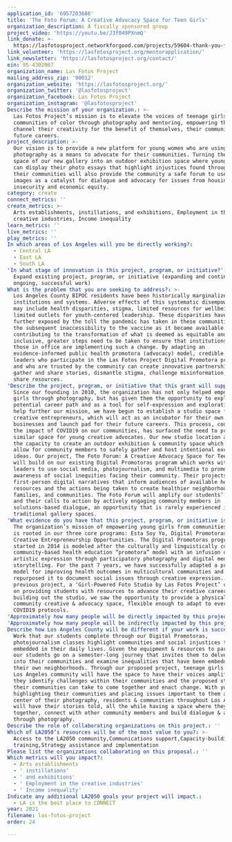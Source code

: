 ```yaml
---
application_id: '6957203686'
title: 'The Foto Forum: A Creative Advocacy Space for Teen Girls'
organization_description: A fiscally sponsored group
project_video: 'https://youtu.be/J3f049PXnmQ'
link_donate: >-
  https://lasfotosproject.networkforgood.com/projects/59604-thank-you-for-supporting-las-fotos-project
link_volunteer: 'https://lasfotosproject.org/mentorapplication/'
link_newsletter: 'https://lasfotosproject.org/contact/'
ein: 95-4302067
organization_name: Las Fotos Project
mailing_address_zip: '90012'
organization_website: 'https://lasfotosproject.org/'
organization_twitter: '@lasfotosproject'
organization_facebook: Las Fotos Project
organization_instagram: '@lasfotosproject'
Describe the mission of your organization.: >-
  Las Fotos Project’s mission is to elevate the voices of teenage girls from
  communities of color through photography and mentoring, empowering them to
  channel their creativity for the benefit of themselves, their community, and
  future careers.
project_description: >-
  Our vision is to provide a new platform for young women who are using their
  photography as a means to advocate for their communities. Turning the outdoor
  space of our new gallery into an outdoor exhibition space where young women
  can display their photo essays that highlight injustices found throughout
  their communities will also provide the community a safe forum to use these
  images as a catalyst for dialogue and advocacy for issues from housing to food
  insecurity and economic equity.
category: create
connect_metrics: ''
create_metrics: >-
  Arts establishments, instillations, and exhibitions, Employment in the
  creative industries, Income inequality
learn_metrics: ''
live_metrics: ''
play_metrics: ''
In which areas of Los Angeles will you be directly working?:
  - Central LA
  - East LA
  - South LA
'In what stage of innovation is this project, program, or initiative?': >-
  Expand existing project, program, or initiative (expanding and continuing
  ongoing, successful work)
What is the problem that you are seeking to address?: >-
  Los Angeles County BIPOC residents have been historically marginalized by
  institutions and systems. Adverse effects of this systematic disempowerment
  may include health disparities, stigma, limited resources for wellbeing, and
  limited outlets for youth-centered leadership. These disparities have been
  further exposed by the toll the pandemic has taken in these communities and
  the subsequent inaccessibility to the vaccine as it became available. In
  contributing to the transformation of what is deemed as equitable and
  inclusive, greater steps need to be taken to ensure that institutions and
  those in office are implementing such a change. By adapting an
  evidence-informed public health promotora (advocacy) model, credible youth
  leaders who participate in the Las Fotos Project Digital Promotora program,
  and who are trusted by the community can create innovative partnerships to
  gather and share stories, dismantle stigma, challenge misinformation, and
  share resources.
'Describe the project, program, or initiative that this grant will support to address the problem identified.': >-
  Since our founding in 2010, the organization has not only helped empower young
  girls through photography, but has given them the opportunity to explore a
  potential career path and as a tool for self-expression and exploration. To
  help further our mission, we have begun to establish a studio space for young
  creative entrepreneurs, which will act as an incubator for their own small
  businesses and launch pad for their future careers. This process, coupled with
  the impact of COVID19 on our communities, has surfaced the need to provide a
  similar space for young creative advocates. Our new studio location also has
  the capacity to create an outdoor exhibition & community space which would
  allow for community members to safely gather and host intentional exchange
  ideas. Our project, The Foto Forum: A Creative Advocacy Space for Teen Girls,
  will build on our existing Digital Promotoras program which works with youth
  leaders to use social media, photojournalism, and multimedia to promote
  awareness of social inequities facing their community. Their projects serve as
  first-person digital narratives that inform audiences of available health
  resources and the actions being taken to create healthier neighborhoods,
  families, and communities. The Foto Forum will amplify our students’ voices
  and their calls to action by actively engaging community members in
  solutions-based dialogue, an opportunity that is rarely experienced in
  traditional gallery spaces.
'What evidence do you have that this project, program, or initiative is or will be successful, and how will you define and measure success?': >-
  The organization’s mission of empowering young girls from communities of color
  is rooted in our three core programs: Esta Soy Yo, Digital Promotoras, and
  Creative Entrepreneurship Opportunities. The Digital Promotoras program,
  started in 2014 is modeled after the culturally and linguistically competent
  community-based health education “promotora” model with an infusion of
  artistic expression through participatory photography and digital media
  storytelling. For the past 7 years, we have successfully adapted a proven
  model for improving health outcomes in multicultural communities and
  repurposed it to document social issues through creative expression. Our
  previous project, a ‘Girl-Powered Foto Studio by Las Fotos Project’ centered
  on providing students with resources to advance their creative careers. While
  building out the studio, we saw the opportunity to provide a physical
  community creative & advocacy space, flexible enough to adapt to ever-changing
  COVID19 protocols.
'Approximately how many people will be directly impacted by this project, program, or initiative?': '150'
'Approximately how many people will be indirectly impacted by this project, program, or initiative?': '2000'
Describe how Los Angeles County will be different if your work is successful.: >-
  Work that our students complete through our Digital Promotoras,
  photojournalism classes highlight communities and social injustices that are
  embedded in their daily lives. Given the equipment & resources to participate,
  our students go on a semester-long journey that invites them to delve deeper
  into their communities and examine inequalities that have been embedded in
  their own neighborhoods. Through our proposed project, teenage girls in the
  Los Angeles community will have the space to have their voices amplified as
  they identify challenges within their communities and the proposed steps that
  their communities can take to come together and enact change. With youth
  highlighting their communities and placing issues important to them at the
  center of their photography, residents & communities throughout Los Angeles
  will have their stories told, all the while having a space where they can come
  together, connect with other community members and build dialogue & action
  through photography.
Describe the role of collaborating organizations on this project.: ''
Which of LA2050’s resources will be of the most value to you?: >-
  Access to the LA2050 community,Communications support,Capacity-building and
  training,Strategy assistance and implementation
Please list the organizations collaborating on this proposal.: ''
Which metrics will you impact?:
  - Arts establishments
  - ' instillations'
  - ' and exhibitions'
  - ' Employment in the creative industries'
  - ' Income inequality'
Indicate any additional LA2050 goals your project will impact.:
  - LA is the best place to CONNECT
year: 2021
filename: las-fotos-project
order: 24

---
```

